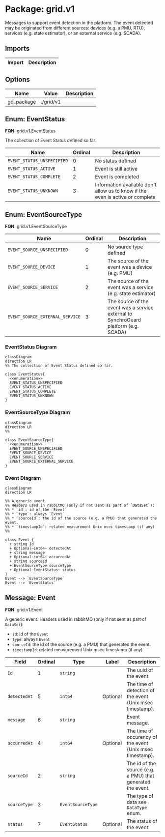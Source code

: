 # Package: grid.v1

<!-- markdownlint-disable -->
Messages to support event detection in the platform.
The event detected may be originated from different sources: devices (e.g. a PMU, RTU), services (e.g. state estimator), or an external service (e.g. SCADA).



## Imports

| Import | Description |
|--------|-------------|



## Options

| Name       | Value     | Description |
|------------|-----------|-------------|
| go_package | ./grid/v1 |             |



## Enum: EventStatus

**FQN**: grid.v1.EventStatus

The collection of Event Status defined so far.


| Name                       | Ordinal | Description                                                                     |
|----------------------------|---------|---------------------------------------------------------------------------------|
| `EVENT_STATUS_UNSPECIFIED` | 0       | No status defined                                                               |
| `EVENT_STATUS_ACTIVE`      | 1       | Event is still active                                                           |
| `EVENT_STATUS_COMPLETE`    | 2       | Event is completed                                                              |
| `EVENT_STATUS_UNKNOWN`     | 3       | Information available don't allow us to know if the even is active or complete  |


## Enum: EventSourceType

**FQN**: grid.v1.EventSourceType




| Name                            | Ordinal | Description                                                                           |
|---------------------------------|---------|---------------------------------------------------------------------------------------|
| `EVENT_SOURCE_UNSPECIFIED`      | 0       | No source type defined                                                                |
| `EVENT_SOURCE_DEVICE`           | 1       | The source of the event was a device (e.g. PMU)                                       |
| `EVENT_SOURCE_SERVICE`          | 2       | The source of the event was a service (e.g. state estimator)                          |
| `EVENT_SOURCE_EXTERNAL_SERVICE` | 3       | The source of the event was a service external to SynchroGuard platform (e.g. SCADA)  |



### EventStatus Diagram

```mermaid
classDiagram
direction LR
%% The collection of Event Status defined so far.

class EventStatus{
  <<enumeration>>
  EVENT_STATUS_UNSPECIFIED
  EVENT_STATUS_ACTIVE
  EVENT_STATUS_COMPLETE
  EVENT_STATUS_UNKNOWN
}
```
### EventSourceType Diagram

```mermaid
classDiagram
direction LR
%% 

class EventSourceType{
  <<enumeration>>
  EVENT_SOURCE_UNSPECIFIED
  EVENT_SOURCE_DEVICE
  EVENT_SOURCE_SERVICE
  EVENT_SOURCE_EXTERNAL_SERVICE
}
```
### Event Diagram

```mermaid
classDiagram
direction LR

%% A generic event.
%% Headers used in rabbitMQ (only if not sent as part of `DataSet`):
%% * `id`: id of the `Event`
%% * `type`: always `Event`
%% * `sourceId`: the id of the source (e.g. a PMU) that generated the event.
%% * `timestampId`: related measurement Unix msec timestamp (if any)
%% 

class Event {
  + string Id
  + Optional~int64~ detectedAt
  + string message
  + Optional~int64~ occurredAt
  + string sourceId
  + EventSourceType sourceType
  + Optional~EventStatus~ status
}
Event --> `EventSourceType`
Event --> `EventStatus`

```

## Message: Event

**FQN**: grid.v1.Event

A generic event.
Headers used in rabbitMQ (only if not sent as part of `DataSet`):
* `id`: id of the `Event`
* `type`: always `Event`
* `sourceId`: the id of the source (e.g. a PMU) that generated the event.
* `timestampId`: related measurement Unix msec timestamp (if any)



| Field        | Ordinal | Type              | Label    | Description                                                  |
|--------------|---------|-------------------|----------|--------------------------------------------------------------|
| `Id`         | 1       | `string`          |          | The uuid of the event.                                       |
| `detectedAt` | 5       | `int64`           | Optional | The time of detection of the event (Unix msec timestamp).    |
| `message`    | 6       | `string`          |          | Event message.                                               |
| `occurredAt` | 4       | `int64`           | Optional | The time of occurency of the event (Unix msec timestamp).    |
| `sourceId`   | 2       | `string`          |          | The id of the source (e.g. a PMU) that generated the event.  |
| `sourceType` | 3       | `EventSourceType` |          | The type of data see `DataType` enum.                        |
| `status`     | 7       | `EventStatus`     | Optional | The status of the event.                                     |






<!-- Created by: Proto Diagram Tool -->
<!-- https://github.com/GoogleCloudPlatform/proto-gen-md-diagrams -->
